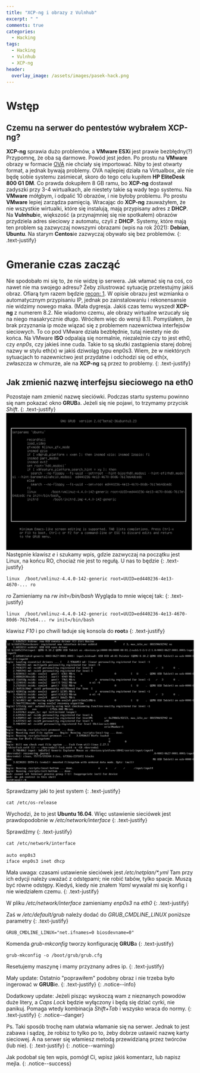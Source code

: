 ```yaml
---
title: "XCP-ng i obrazy z Vulnhub"
excerpt: " "
comments: true
categories:
  - Hacking
tags:
  - Hacking
  - Vulnhub
  - XCP-ng
header:
  overlay_image: /assets/images/pasek-hack.png
---
```

# Wstęp
## Czemu na serwer do pentestów wybrałem XCP-ng?
**XCP-ng** sprawia dużo problemów, a **VMware ESXi** jest prawie bezbłędny(?) Przypomnę, że oba są darmowe. Powód jest jeden. Po prostu na **VMware** obrazy w formacie [OVA](https://pl.wikipedia.org/wiki/Open_Virtualization_Format) nie chciały się importować. Niby to jest otwarty format, a jednak bywają problemy. OVA najlepiej działa na Virtualbox, ale nie będę sobie systemu zaśmiecał, skoro do tego celu kupiłem **HP EliteDesk 800 G1 DM**. Co prawda dokupiłem 8 GB ramu, bo **XCP-ng** dostawał zadyszki przy 3-4 wirtualkach, ale niestety takie są wady tego systemu. Na **VMware** mółgbym, i odpalić 10 obrazów, i nie byłoby problemu. Po prostu **VMware** lepiej zarządza pamięcią. Wracając do **XCP-ng** zauważyłem, że nie wszystkie wirtualki, które się instalują, mają przypisany adres z **DHCP**. Na **Vulnhub**ie, większość (a przynajmniej się nie spotkałem) obrazów przydziela adres sieciowy z automatu, czyli z **DHCP**. Systemy, które mają ten problem są zazwyczaj nowszymi obrazami (wpis na rok 2021): **Debian**, **Ubuntu**. Na starym **Centos**ie zazwyczaj obywało się bez problemów.
{: .text-justify}

# Gmeranie czas zacząć
Nie spodobało mi się to, że nie widzę ip serwera. Jak włamać się na coś, co nawet nie ma swojego adresu? Żeby zilustrować sytuację przetestujmy jakiś obraz. Ofiarą tym razem będzie [recon: 1](https://www.vulnhub.com/entry/recon-1,438/). W opisie obrazu jest wzmianka o automatycznym przypisaniu IP, jednak po zainstalowaniu i rekonensansie nie widzimy nowego maka. (Mała dygresja. Jakiś czas temu wyszedł **XCP-ng** z numerem 8.2. Nie wiadomo czemu, ale obrazy wirtualne wrzucały się na niego masakrycznie długo. Wróciłem więc do wersji 8.1). Pomyślałem, że brak przyznania ip może wiązać się z problemem nazewnictwa interfejsów sieciowych. To co pod VMware działa bezbłędnie, tutaj niestety nie do końca. Na VMware **ISO** odpalają się normalnie, niezależnie czy to jest eth0, czy _enp0s_, czy jakieś inne cuda. Takie to są skutki zastąpienia starej dobrej nazwy w stylu eth(x) w jakiś dziwoląg typu enp0s3. Wiem, że w niektórych sytuacjach to nazewnictwo jest przydatne i odchodzi się od eth(x, zwłaszcza w chmurze, ale na **XCP-ng** są przez to problemy.
{: .text-justify}

## Jak zmienić nazwę interfejsu sieciowego na eth0
Pozostaje nam zmienić nazwę sieciówki. Podczas startu systemu powinno się nam pokazać okno **GRUB**a. Jeżeli się nie pojawi, to trzymamy przycisk _Shift_. 
{: .text-justify}
![grub](/assets/images/hacking/2021/02/01.png)
Następnie klawisz _e_ i szukamy wpis, gdzie zazwyczaj na początku jest Linux, na końcu RO, chociaż nie jest to regułą. U nas to będzie
{: .text-justify}

``` 
linux  /boot/vmlinuz-4.4.0-142-generic root=UUID=ed440236-4e13-4670-... ro
```

_ro_ Zamieniamy na _rw init=/bin/bash_ Wygląda to mnie więcej tak:
{: .text-justify}

```
linux  /boot/vmlinuz-4.4.0-142-generic root=UUID=ed440236-4e13-4670-80d6-7617e64... rw init=/bin/bash
```

klawisz _F10_ i po chwili ładuje się konsola do **root**a
{: .text-justify}

![grub](/assets/images/hacking/2021/02/02.png)

Sprawdzamy jaki to jest system
{: .text-justify}

```
cat /etc/os-release
```

Wychodzi, że to jest **Ubuntu 16.04**. Więc ustawienie sieciówek jest prawdopodobnie w _/etc/network/interface_
{: .text-justify}

Sprawdźmy
{: .text-justify}

```
cat /etc/network/interface

auto enp0s3
iface enp0s3 inet dhcp
```

Mała uwaga: czasami ustawienie sieciówek jest _/etc/netplan/*.yml_ Tam przy ich edycji należy uważać z odstępami; nie robić tabów, tylko spacje. Muszą być równe odstępy. Kiedyś, kiedy nie znałem _Yaml_ wywalał mi się konfig i nie wiedziałem czemu.
{: .text-justify}

W pliku _/etc/network/interface_ zamieniamy _enp0s3_ na _eth0_
{: .text-justify}

Zaś w  _/etc/default/grub_ należy dodać do _GRUB_CMDLINE_LINUX_ poniższe parametry
{: .text-justify}
```
GRUB_CMDLINE_LINUX="net.ifnames=0 biosdevname=0"
```

Komenda _grub-mkconfig_ tworzy konfigurację **GRUB**a
{: .text-justify}

```
grub-mkconfig -o /boot/grub/grub.cfg
```

Resetujemy maszynę i mamy przyznany adres ip.
{: .text-justify}

Mały update: Ostatnio "poprawiłem" podobny obraz i nie trzeba było ingerować w **GRUB**ie.
{: .text-justify}
{: .notice--info}

Dodatkowy update: Jeżeli pisząc wyskoczą wam z nieznanych powodów duże litery, a _Caps Lock_ będzie wyłączony i będą się dziać cyrki, nie panikuj. Pomaga wtedy kombinacja _Shift+Tab_ i wszysko wraca do normy.
{: .text-justify}
{: .notice--danger}

Ps. Taki sposób trochę nam ułatwia włamanie się na serwer. Jednak to jest zabawa i sądzę, że robisz to tylko po to, żeby dobrze ustawić nazwę karty sieciowej. A na serwer się włamiesz metodą przewidzianą przez twórców (lub nie).
{: .text-justify}
{: .notice--warning}

Jak podobał się ten wpis, pomógł Ci,  wpisz jakiś komentarz, lub napisz mejla.
{: .notice--success}
